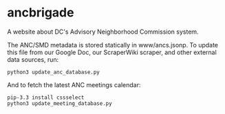ancbrigade
==========

A website about DC's Advisory Neighborhood Commission system.

The ANC/SMD metadata is stored statically in www/ancs.jsonp. To update this file
from our Google Doc, our ScraperWiki scraper, and other external data sources, run:

	python3 update_anc_database.py

And to fetch the latest ANC meetings calendar:
	
	pip-3.3 install cssselect
	python3 update_meeting_database.py
	

